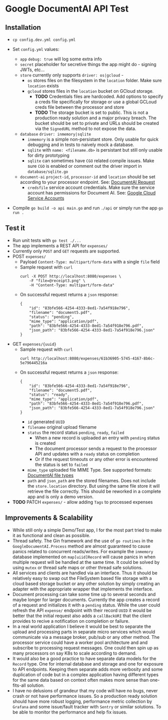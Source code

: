 # Google DocumentAI API Test

## Installation
* `cp config.dev.yml config.yml`
* Set `config.yml` values:
    * `app` `debug: true` will log some extra info
    * `secret` placeholder for secretive things the app might do - signing JWTs, etc...
    * `store` currently only supports `driver: os|gcloud` -
        * `os` stores files on the filesystem in the `location` folder. Make sure `location` exists
        * `gcloud` stores files in the `location` bucket on GCloud storage.
            * **TODO** Credentials files are hardcoded. Add options to specify a creds file specifically for storage or use a global GCLoud creds file between the processor and store
            * **TODO** The storage bucket is set to public. This is not a production ready solution and a major privacy breach. The bucket should be set to private and URLs should be created via the `SignedURL` method to not expose the data.
    * `database` `driver: inmemory|sqlite`
        * `inmemory` is a simple non-persistant store. Only usable for quick debugging and in tests to naively mock a database.
        * `sqlite` with `name: <filename.db>` is persistant but still only usable for dirty prototyping
        * `sqlite` can sometimes have `CGO` related compile issues. Make sure `CGO` is enabled or comment out the driver import in `database/sqlite.go`
    * `document-ai` `project-id`, `processor-id` and `location` should be set according to your processor endpoint. See: [DocumentAI Request](https://cloud.google.com/document-ai/docs/send-request#curl)
        * `credsfile` service account credentials. Make sure the service account has permissions for Document AI. See: [Google Cloud Service Accounts](https://developers.google.com/workspace/guides/create-credentials#service-account)

* Compile `go build -o api main.go` and run `./api` or simply run the app `go run .`

## Test it
* Run unit tests with `go test ./...`
* The app implements a REST API for `expenses/`
* Currently only `POST` and `GET` requests are supported.
* POST `expenses/`
    * Payload `Content-Type: multipart/form-data` with a single `file` field
    * Sample request with `curl`
        ```
        curl -X POST http://localhost:8080/expenses \
            -F "file=@receipt3.png" \
            -H "Content-Type: multipart/form-data"
        ```
    * On successful request returns a `json` response:
        ```
        {
            "id": "83bfe566-4254-4333-8ed1-7a54f918e796",
            "filename": "document5.pdf",
            "status": "pending",
            "mime_type": "application/pdf",
            "path": "83bfe566-4254-4333-8ed1-7a54f918e796.pdf",
            "json_path": "83bfe566-4254-4333-8ed1-7a54f918e796.json"
        }
        ```
* GET `expenses/{uuid}`
    * Sample request with `curl`
        ```
        curl http://localhost:8080/expenses/61b36905-5745-4167-8b6c-5e796445216a
        
        ```
    * On successful request returns a `json` response:
        ```
        {
            "id": "83bfe566-4254-4333-8ed1-7a54f918e796",
            "filename": "document5.pdf",
            "status": "ready",
            "mime_type": "application/pdf",
            "path": "83bfe566-4254-4333-8ed1-7a54f918e796.pdf",
            "json_path": "83bfe566-4254-4333-8ed1-7a54f918e796.json"
        }
        ```
        * `id` generated `UUID`
        * `filename` original upload filename
        * `status` the record status `pending`, `ready`, `failed`
            * When a new record is uploaded an entry with `pending` status is created
            * The document processor sends a request to the processor API and updates with a `ready` status on completion
            * Or if the request timeouts or any other error is encountered the status is set to `failed`
        * `mime_type` uploaded file MIME Type. See supported formats: [DocumentAI file types](https://cloud.google.com/document-ai/docs/file-types)
        * `path` and `json_path` are the stored filenames. Does not include the `store.location` directory. But using the same file store it will retrieve the file correctly. This should be reworked in a complete app and is only a demo version.
* **TODO** PATCH `expenses/` - allow adding `Tags` to processed expenses
    
## Improvements & Scalability
* While still only a simple Demo/Test app, I for the most part tried to make it as functional and clean as possible.
* Thread safety. The Gin framework and the use of `go routines` in the `GoogleDocumentAI.Process` method are almost guaranteed to cause panics related to concurrent reads/writes. For example the `inmemory` database implemented on `map[uiid]Record` will cause panics in when multiple request will be handled at the same time. It could be solved by using `mutex` or thread safe maps or other thread safe solutions.
* All services and clients are handled via an interface. Thus it should be relatively easy to swap out the FileSystem based file storage with a cloud based storage bucket or any other solution by simply creating an adapter with the appropriate wrapper that implements the interface.
* Document processing can take some time up to several seconds and maybe longer for larger documents. Currently the app creates a record of a request and initializes it with a `pending` status. While the user could refresh the API `expense/` endpoint with their record `UUID` it would be better that the initial request also adds a `callBackURI` that the client provides to recive a notification on completion or failure.
* In a real world application I believe it would be best to separate the upload and processing parts in separate micro services which would communicate via a message broker, pub/sub or any other method. The processor service could have a worker pool architecture and and subscribe to processing request messages. One could then spin up as many processors on say K8s to scale according to demand.
* It would also be a good practice to have separate data models for the `Record` type. One for internal database and storage and one for exposure to API endpoints. Keeping them separate adds more verbosity and some duplication of code but in a complex application having different types for the same data based on context often makes more sense than one-fits-all solution.
* I have no delusions of grandeur that my code will have no bugs, never crash or not have performance issues. So a production ready solution should have more robust logging, performance metric collection by `Grafana` and some issue/fault tracker with `Sentry` or similar solutions. To be able to monitor the performance and help fix issues.
    